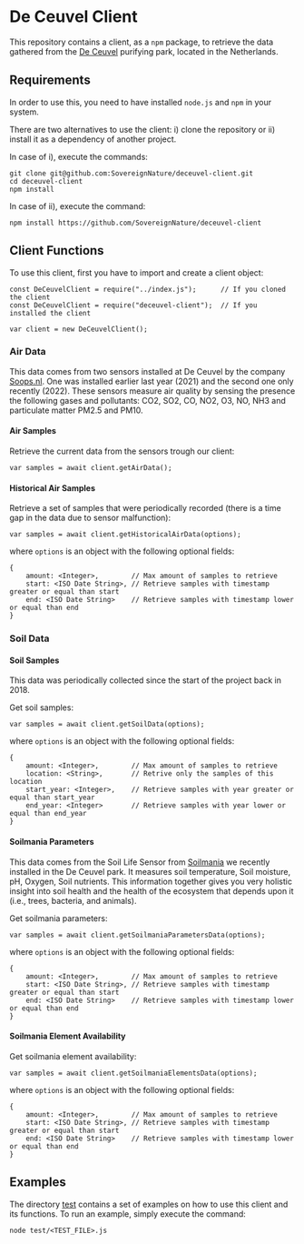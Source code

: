 # De Ceuvel Client

This repository contains a client, as a `npm` package, to retrieve the data gathered from the [De Ceuvel]() purifying park, located in the Netherlands.

## Requirements

In order to use this, you need to have installed `node.js` and `npm` in your system.

There are two alternatives to use the client: i) clone the repository or ii) install it as a dependency of another project.

In case of i), execute the commands:
```
git clone git@github.com:SovereignNature/deceuvel-client.git
cd deceuvel-client
npm install
```
In case of ii), execute the command:
```
npm install https://github.com/SovereignNature/deceuvel-client
```

## Client Functions

To use this client, first you have to import and create a client object:
```
const DeCeuvelClient = require("../index.js");      // If you cloned the client
const DeCeuvelClient = require("deceuvel-client");  // If you installed the client

var client = new DeCeuvelClient();
```

### Air Data

This data comes from two sensors installed at De Ceuvel by the company [Soops.nl](https://nox.soops.nl/). One was installed earlier last year (2021) and the second one only recently (2022). These sensors measure air quality by sensing the presence the following gases and pollutants: CO2, SO2, CO, NO2, O3, NO, NH3 and particulate matter PM2.5 and PM10.

#### Air Samples

Retrieve the current data from the sensors trough our client:
```
var samples = await client.getAirData();
```

#### Historical Air Samples

Retrieve a set of samples that were periodically recorded (there is a time gap in the data due to sensor malfunction):
```
var samples = await client.getHistoricalAirData(options);
```
where `options` is an object with the following optional fields:
```
{
    amount: <Integer>,        // Max amount of samples to retrieve
    start: <ISO Date String>, // Retrieve samples with timestamp greater or equal than start
    end: <ISO Date String>    // Retrieve samples with timestamp lower or equal than end
}
```

### Soil Data



#### Soil Samples

This data was periodically collected since the start of the project back in 2018.

Get soil samples:
```
var samples = await client.getSoilData(options);
```
where `options` is an object with the following optional fields:
```
{
    amount: <Integer>,        // Max amount of samples to retrieve
    location: <String>,       // Retrive only the samples of this location
    start_year: <Integer>,    // Retrieve samples with year greater or equal than start_year
    end_year: <Integer>       // Retrieve samples with year lower or equal than end_year
}
```

#### Soilmania Parameters

This data comes from the Soil Life Sensor from [Soilmania]() we recently installed in the De Ceuvel park. 
It measures soil temperature, Soil moisture, pH, Oxygen, Soil nutrients. 
This information together gives you very holistic insight into soil health and the health of the ecosystem that depends upon it (i.e., trees, bacteria, and animals).

Get soilmania parameters:
```
var samples = await client.getSoilmaniaParametersData(options);
```
where `options` is an object with the following optional fields:
```
{
    amount: <Integer>,        // Max amount of samples to retrieve
    start: <ISO Date String>, // Retrieve samples with timestamp greater or equal than start
    end: <ISO Date String>    // Retrieve samples with timestamp lower or equal than end
}
```

#### Soilmania Element Availability

Get soilmania element availability:
```
var samples = await client.getSoilmaniaElementsData(options);
```
where `options` is an object with the following optional fields:
```
{
    amount: <Integer>,        // Max amount of samples to retrieve
    start: <ISO Date String>, // Retrieve samples with timestamp greater or equal than start
    end: <ISO Date String>    // Retrieve samples with timestamp lower or equal than end
}
```

## Examples

The directory [test](test/) contains a set of examples on how to use this client and its functions.
To run an example, simply execute the command:
```
node test/<TEST_FILE>.js
```
